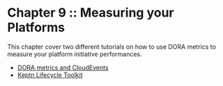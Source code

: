 # Chapter 9 :: Measuring your Platforms

This chapter cover two different tutorials on how to use DORA metrics to measure your platform initiative performances. 

- [DORA metrics and CloudEvents](dora-cloudevents/README.md)
- [Keptn Lifecycle Toolkit](keptn/README.md)
